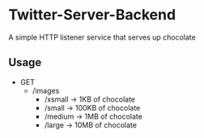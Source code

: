 # Twitter-Server-Backend
A simple HTTP listener service that serves up chocolate

## Usage
* GET
  * /images
    * /xsmall -> 1KB of chocolate
    * /small -> 100KB of chocolate
    * /medium -> 1MB of chocolate
    * /large -> 10MB of chocolate
